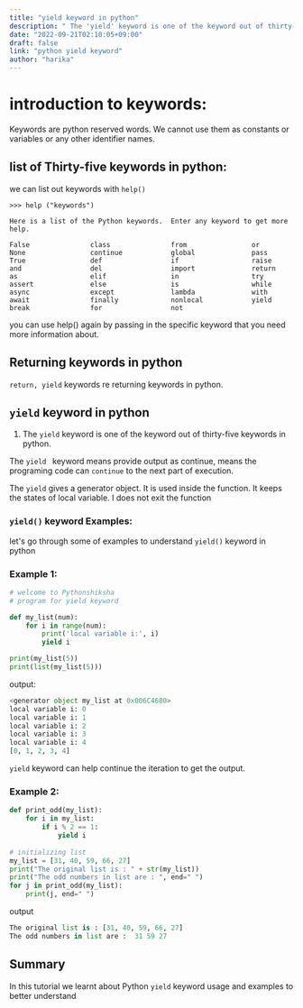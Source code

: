 ```yaml
---
title: "yield keyword in python"
description: " The 'yield' keyword is one of the keyword out of thirty-five keywords in python"
date: "2022-09-21T02:10:05+09:00"
draft: false
link: "python yield keyword"
author: "harika"
---
```


# introduction to keywords:
Keywords are python reserved words.
We cannot use them as constants or variables or any other identifier names.

## list of Thirty-five keywords in python:
we can list out keywords with `help()` 
```
>>> help ("keywords")

Here is a list of the Python keywords.  Enter any keyword to get more help.

False               class               from                or
None                continue            global              pass
True                def                 if                  raise
and                 del                 import              return
as                  elif                in                  try
assert              else                is                  while
async               except              lambda              with
await               finally             nonlocal            yield
break               for                 not                 
```

you can use help() again by passing in the specific keyword that you need more information about. 

## Returning keywords in python
`return, yield` keywords re returning keywords in python.

## `yield` keyword in python

1. The `yield` keyword is one of the keyword out of thirty-five keywords in python.

The `yield ` keyword means provide output as continue, means the programing code can `continue` to the next part of execution.

The `yield` gives a generator object.
It is used inside the function.
It keeps the states of local variable.
I does not exit the function


### `yield()` keyword Examples:

let's go through some of examples to understand `yield()` keyword in python

### Example 1:

```python
# welcome to Pythonshiksha
# program for yield keyword 

def my_list(num):
    for i in range(num):
        print('local variable i:', i)
        yield i

print(my_list(5))
print(list(my_list(5)))
```

output:

```python
<generator object my_list at 0x006C4680>
local variable i: 0
local variable i: 1
local variable i: 2
local variable i: 3
local variable i: 4
[0, 1, 2, 3, 4]
```
`yield` keyword can help continue the iteration to get the output.

### Example 2:

```python
def print_odd(my_list):
    for i in my_list:
        if i % 2 == 1:
            yield i
 
# initializing list
my_list = [31, 40, 59, 66, 27]
print("The original list is : " + str(my_list))
print("The odd numbers in list are : ", end=" ")
for j in print_odd(my_list):
    print(j, end=" ")
```

output

```python
The original list is : [31, 40, 59, 66, 27]
The odd numbers in list are :  31 59 27
```

## Summary
In this tutorial we learnt about Python `yield` keyword usage and examples to better understand